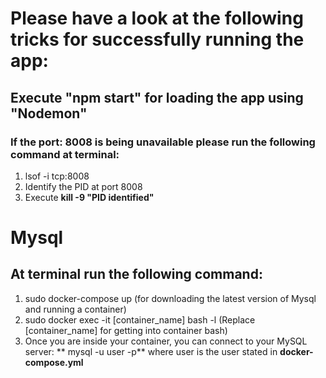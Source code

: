 # Please have a look at the following tricks for successfully running the app:

## Execute **"npm start"** for loading the app using **"Nodemon"**

### If the port: 8008 is being unavailable please run the following command at terminal:

1. lsof -i tcp:8008
2. Identify the PID at port 8008
3. Execute **kill -9 "PID identified"**

# Mysql

## At terminal run the following command:

1. sudo docker-compose up (for downloading the latest version of Mysql and running a container)
2. sudo docker exec -it [container_name] bash -l (Replace [container_name] for getting into container bash)
3. Once you are inside your container, you can connect to your MySQL server: ** mysql -u user -p**
   where user is the user stated in **docker-compose.yml**
